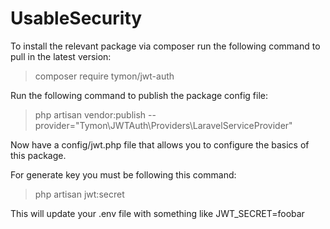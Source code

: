 # UsableSecurity

To install the relevant package via composer run the following command to pull in the latest version:

  > composer require tymon/jwt-auth
 
 Run the following command to publish the package config file:
 
  > php artisan vendor:publish --provider="Tymon\JWTAuth\Providers\LaravelServiceProvider"
  
 Now have a config/jwt.php file that allows you to configure the basics of this package.
 
 For generate key you must be following this command:
 
  > php artisan jwt:secret
 
This will update your .env file with something like JWT_SECRET=foobar
